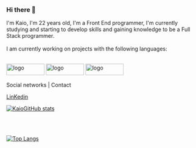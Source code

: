 ### Hi there 👋

I'm Kaio, I'm 22 years old, I'm a Front End programmer, I'm currently studying and starting to develop skills and gaining knowledge to be a Full Stack programmer.
<br>
<br>
I am currently working on projects with the following languages:

<br>

<img src="https://img.shields.io/badge/HTML5-E34F26?style=for-the-badge&logo=html5&logoColor=white" alt="logo" width=100px height=30px>
<img src="https://img.shields.io/badge/CSS3-1572B6?style=for-the-badge&logo=css3&logoColor=white" alt="logo" width=100px height=30px>
<img src="https://img.shields.io/badge/JavaScript-323330?style=for-the-badge&logo=javascript&logoColor=F7DF1E" alt="logo" width=100px height=30px>

Social networks | Contact
<p>
<a href="https://www.linkedin.com/in/kaio-candido-9813b0285/" target=blank>LinKedin<a>



[![KaioGitHub stats](https://github-readme-stats.vercel.app/api?username=kaiocandido)](https://github.com/anuraghazra/github-readme-stats)

<br>
<br>

[![Top Langs](https://github-readme-stats.vercel.app/api/top-langs/?username=kaiocandido)](https://github.com/anuraghazra/github-readme-stats)
